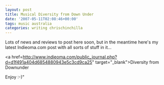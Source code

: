 ```yaml
---
layout: post
title: Musical Diversity from Down Under
date: '2007-05-11T02:08:46+00:00'
tags: music australia
categories: writing chrischinchilla
---
```


Lots of news and reviews to post here soon, but in the meantime here's my latest Indieoma.com post with all sorts of stuff in it...

<a href=<http://www.indieoma.com/public_journal.php?d=d1f491a404d6854880943e5c3cd9ca25>" target="_blank">Diversity from Downunder</a>

Enjoy :-)"
